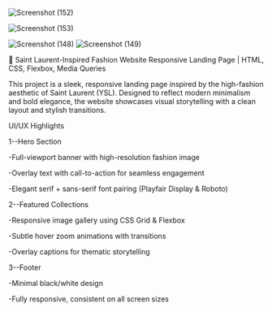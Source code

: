 
![Screenshot (152)](https://github.com/user-attachments/assets/95b01880-7b49-46c3-9faa-fa0e5494ed96)

![Screenshot (153)](https://github.com/user-attachments/assets/59c6e758-4da1-499b-ad8f-fdded2945173)

![Screenshot (148)](https://github.com/user-attachments/assets/85dd419e-41ba-451b-ba81-cfbf10275ea3)       ![Screenshot (149)](https://github.com/user-attachments/assets/b557d889-ee24-4c92-a909-14a05e0dc0d9)


🖤 Saint Laurent-Inspired Fashion Website
Responsive Landing Page | HTML, CSS, Flexbox, Media Queries

This project is a sleek, responsive landing page inspired by the high-fashion aesthetic of Saint Laurent (YSL). Designed to reflect modern minimalism and bold elegance, the website showcases visual storytelling with a clean layout and stylish transitions.

UI/UX Highlights

1--Hero Section

-Full-viewport banner with high-resolution fashion image

-Overlay text with call-to-action for seamless engagement

-Elegant serif + sans-serif font pairing (Playfair Display & Roboto)

2--Featured Collections

-Responsive image gallery using CSS Grid & Flexbox

-Subtle hover zoom animations with transitions

-Overlay captions for thematic storytelling

3--Footer

-Minimal black/white design

-Fully responsive, consistent on all screen sizes

